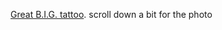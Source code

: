 ---
layout: post
wordpress_id: 88
wordpress_url: http://noesbueno.com/archives/88
date: '2006-03-21 17:34:16 -0600'
date_gmt: '2006-03-21 22:34:16 -0600'
body: |
  <p><a href="http://www.catchdubs.com/old/2006_03_01_index.html#114262429626678020">Great B.I.G. tattoo</a>.  scroll down a bit for the photo</p>
---